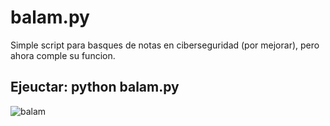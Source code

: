 # balam.py
Simple script para basques de notas en ciberseguridad (por mejorar), pero ahora comple su funcion.

## Ejeuctar: python balam.py

![balam](https://github.com/uno-zero/balam.py/blob/main/Screenshot_2022-12-30-04-41-59_1280x800.png)

